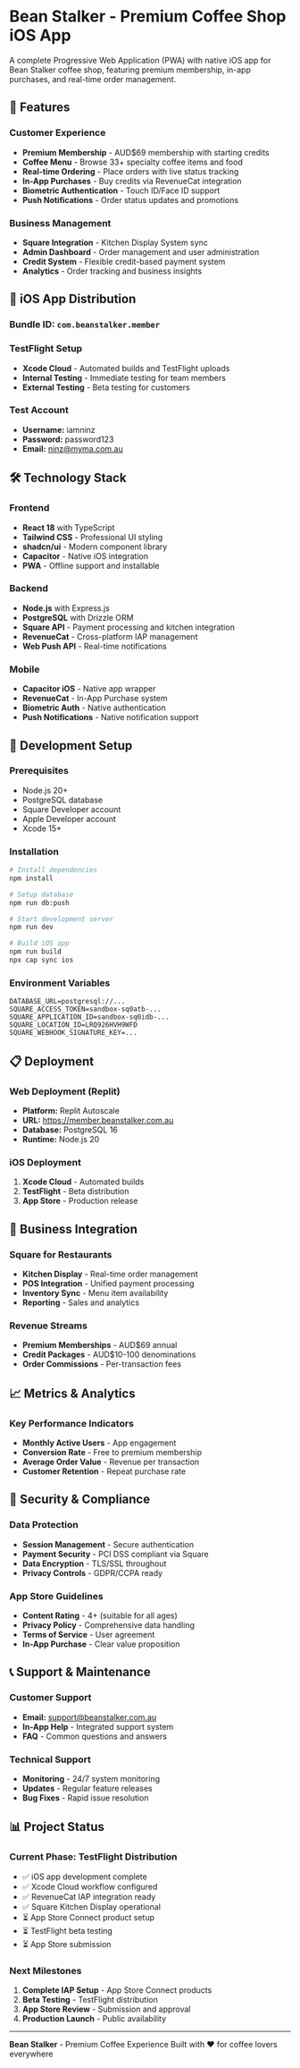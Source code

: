 # Bean Stalker - Premium Coffee Shop iOS App

A complete Progressive Web Application (PWA) with native iOS app for Bean Stalker coffee shop, featuring premium membership, in-app purchases, and real-time order management.

## 🚀 Features

### Customer Experience
- **Premium Membership** - AUD$69 membership with starting credits
- **Coffee Menu** - Browse 33+ specialty coffee items and food
- **Real-time Ordering** - Place orders with live status tracking
- **In-App Purchases** - Buy credits via RevenueCat integration
- **Biometric Authentication** - Touch ID/Face ID support
- **Push Notifications** - Order status updates and promotions

### Business Management
- **Square Integration** - Kitchen Display System sync
- **Admin Dashboard** - Order management and user administration
- **Credit System** - Flexible credit-based payment system
- **Analytics** - Order tracking and business insights

## 📱 iOS App Distribution

### Bundle ID: `com.beanstalker.member`

### TestFlight Setup
- **Xcode Cloud** - Automated builds and TestFlight uploads
- **Internal Testing** - Immediate testing for team members
- **External Testing** - Beta testing for customers

### Test Account
- **Username:** iamninz
- **Password:** password123
- **Email:** ninz@myma.com.au

## 🛠 Technology Stack

### Frontend
- **React 18** with TypeScript
- **Tailwind CSS** - Professional UI styling
- **shadcn/ui** - Modern component library
- **Capacitor** - Native iOS integration
- **PWA** - Offline support and installable

### Backend
- **Node.js** with Express.js
- **PostgreSQL** with Drizzle ORM
- **Square API** - Payment processing and kitchen integration
- **RevenueCat** - Cross-platform IAP management
- **Web Push API** - Real-time notifications

### Mobile
- **Capacitor iOS** - Native app wrapper
- **RevenueCat** - In-App Purchase system
- **Biometric Auth** - Native authentication
- **Push Notifications** - Native notification support

## 🔧 Development Setup

### Prerequisites
- Node.js 20+
- PostgreSQL database
- Square Developer account
- Apple Developer account
- Xcode 15+

### Installation
```bash
# Install dependencies
npm install

# Setup database
npm run db:push

# Start development server
npm run dev

# Build iOS app
npm run build
npx cap sync ios
```

### Environment Variables
```env
DATABASE_URL=postgresql://...
SQUARE_ACCESS_TOKEN=sandbox-sq0atb-...
SQUARE_APPLICATION_ID=sandbox-sq0idb-...
SQUARE_LOCATION_ID=LRQ926HVH9WFD
SQUARE_WEBHOOK_SIGNATURE_KEY=...
```

## 📋 Deployment

### Web Deployment (Replit)
- **Platform:** Replit Autoscale
- **URL:** https://member.beanstalker.com.au
- **Database:** PostgreSQL 16
- **Runtime:** Node.js 20

### iOS Deployment
1. **Xcode Cloud** - Automated builds
2. **TestFlight** - Beta distribution
3. **App Store** - Production release

## 🏪 Business Integration

### Square for Restaurants
- **Kitchen Display** - Real-time order management
- **POS Integration** - Unified payment processing
- **Inventory Sync** - Menu item availability
- **Reporting** - Sales and analytics

### Revenue Streams
- **Premium Memberships** - AUD$69 annual
- **Credit Packages** - AUD$10-100 denominations
- **Order Commissions** - Per-transaction fees

## 📈 Metrics & Analytics

### Key Performance Indicators
- **Monthly Active Users** - App engagement
- **Conversion Rate** - Free to premium membership
- **Average Order Value** - Revenue per transaction
- **Customer Retention** - Repeat purchase rate

## 🔐 Security & Compliance

### Data Protection
- **Session Management** - Secure authentication
- **Payment Security** - PCI DSS compliant via Square
- **Data Encryption** - TLS/SSL throughout
- **Privacy Controls** - GDPR/CCPA ready

### App Store Guidelines
- **Content Rating** - 4+ (suitable for all ages)
- **Privacy Policy** - Comprehensive data handling
- **Terms of Service** - User agreement
- **In-App Purchase** - Clear value proposition

## 📞 Support & Maintenance

### Customer Support
- **Email:** support@beanstalker.com.au
- **In-App Help** - Integrated support system
- **FAQ** - Common questions and answers

### Technical Support
- **Monitoring** - 24/7 system monitoring
- **Updates** - Regular feature releases
- **Bug Fixes** - Rapid issue resolution

## 📊 Project Status

### Current Phase: TestFlight Distribution
- ✅ iOS app development complete
- ✅ Xcode Cloud workflow configured  
- ✅ RevenueCat IAP integration ready
- ✅ Square Kitchen Display operational
- ⏳ App Store Connect product setup
- ⏳ TestFlight beta testing
- ⏳ App Store submission

### Next Milestones
1. **Complete IAP Setup** - App Store Connect products
2. **Beta Testing** - TestFlight distribution
3. **App Store Review** - Submission and approval
4. **Production Launch** - Public availability

---

**Bean Stalker** - Premium Coffee Experience
Built with ❤️ for coffee lovers everywhere